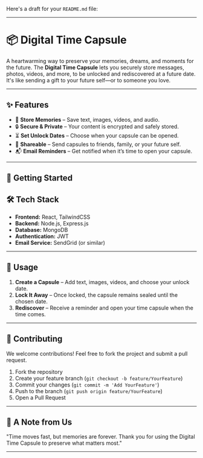 Here's a draft for your `README.md` file:

---

# 📦 Digital Time Capsule

A heartwarming way to preserve your memories, dreams, and moments for the future. The **Digital Time Capsule** lets you securely store messages, photos, videos, and more, to be unlocked and rediscovered at a future date. It's like sending a gift to your future self—or to someone you love.

---

## ✨ Features

- 📁 **Store Memories** – Save text, images, videos, and audio.
- 🔒 **Secure & Private** – Your content is encrypted and safely stored.
- ⏳ **Set Unlock Dates** – Choose when your capsule can be opened.
- 💌 **Shareable** – Send capsules to friends, family, or your future self.
- 📬 **Email Reminders** – Get notified when it’s time to open your capsule.

---

## 🚀 Getting Started

## 🛠️ Tech Stack

- **Frontend:** React, TailwindCSS  
- **Backend:** Node.js, Express.js  
- **Database:** MongoDB  
- **Authentication:** JWT  
- **Email Service:** SendGrid (or similar)  

---

## 📖 Usage

1. **Create a Capsule** – Add text, images, videos, and choose your unlock date.  
2. **Lock It Away** – Once locked, the capsule remains sealed until the chosen date.  
3. **Rediscover** – Receive a reminder and open your time capsule when the time comes.  

---

## 💖 Contributing

We welcome contributions! Feel free to fork the project and submit a pull request.

1. Fork the repository  
2. Create your feature branch (`git checkout -b feature/YourFeature`)  
3. Commit your changes (`git commit -m 'Add YourFeature'`)  
4. Push to the branch (`git push origin feature/YourFeature`)  
5. Open a Pull Request  

---

## 🌟 A Note from Us

"Time moves fast, but memories are forever. Thank you for using the Digital Time Capsule to preserve what matters most."  

---
